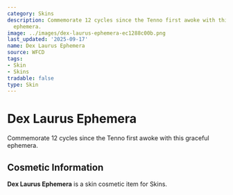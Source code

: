 ```yaml
---
category: Skins
description: Commemorate 12 cycles since the Tenno first awoke with this graceful
  ephemera.
image: ../images/dex-laurus-ephemera-ec1288c00b.png
last_updated: '2025-09-17'
name: Dex Laurus Ephemera
source: WFCD
tags:
- Skin
- Skins
tradable: false
type: Skin
---
```


# Dex Laurus Ephemera

Commemorate 12 cycles since the Tenno first awoke with this graceful ephemera.

## Cosmetic Information

**Dex Laurus Ephemera** is a skin cosmetic item for Skins.

